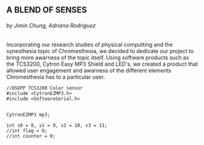 <h2>A BLEND OF SENSES</h2>

 <h6><i>by Jimin Chung, Adriana Rodriguez</i></h6>

<p> Incorporating our research studies of physical computting and the synesthesia topic of Chromesthesia, we decided to dedicate our project to bring more awarness of the topic itself. Using  software products such as the TCS3200, Cytron Easy MP3 Shield 
and LED's, we created a product that allowed  user engagement and awarness of the different elements Chromesthesia has to a particular user. </p>

```
//OSEPP TCS3200 Color sensor
#include <CytronEZMP3.h>
#include <SoftwareSerial.h>


CytronEZMP3 mp3;

int s0 = 8, s1 = 9, s2 = 10, s3 = 11;
//int flag = 0;
//int counter = 0;
```
